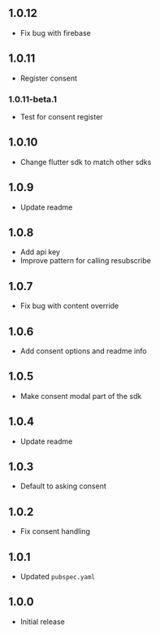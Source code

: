 ## 1.0.12

- Fix bug with firebase

## 1.0.11

- Register consent

### 1.0.11-beta.1

- Test for consent register

## 1.0.10

- Change flutter sdk to match other sdks

## 1.0.9

- Update readme

## 1.0.8

- Add api key
- Improve pattern for calling resubscribe

## 1.0.7

- Fix bug with content override

## 1.0.6

- Add consent options and readme info

## 1.0.5

- Make consent modal part of the sdk

## 1.0.4

- Update readme

## 1.0.3

- Default to asking consent

## 1.0.2

- Fix consent handling

## 1.0.1

- Updated `pubspec.yaml`

## 1.0.0

- Initial release